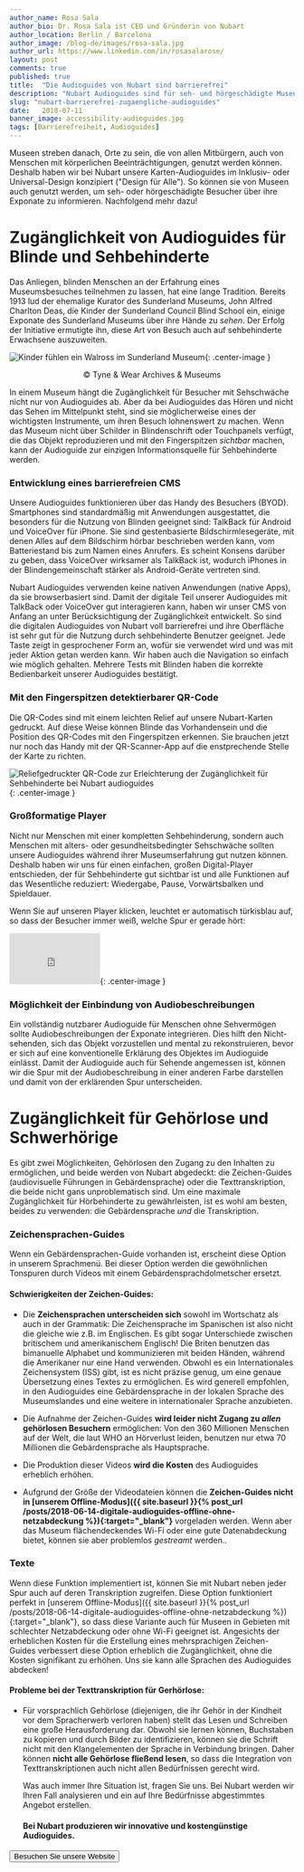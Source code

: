 ```yaml
---
author_name: Rosa Sala
author_bio: Dr. Rosa Sala ist CEO und Gründerin von Nubart
author_location: Berlin / Barcelona
author_image: /blog-de/images/rosa-sala.jpg
author_url: https://www.linkedin.com/in/rosasalarose/
layout: post
comments: true
published: true
title:  "Die Audioguides von Nubart sind barrierefrei"
description: "Nubart Audioguides sind für seh- und hörgeschädigte Museumsbesucher zugänglich."
slug: "nubart-barrierefrei-zugaengliche-audioguides"
date:   2018-07-11
banner_image: accessibility-audioguides.jpg
tags: [Barrierefreiheit, Audioguides]
---
```


Museen streben danach, Orte zu sein, die von allen Mitbürgern, auch von Menschen mit körperlichen Beeinträchtigungen, genutzt werden können. Deshalb haben wir bei Nubart unsere Karten-Audioguides im Inklusiv- oder Universal-Design konzipiert ("Design für Alle"). So können sie von Museen auch genutzt werden, um seh- oder hörgeschädigte Besucher über ihre Exponate zu informieren. Nachfolgend mehr dazu!

<!--more-->
# Zugänglichkeit von Audioguides für Blinde und Sehbehinderte
  
  Das Anliegen, blinden Menschen an der Erfahrung eines Museumsbesuches teilnehmen zu lassen, hat eine lange Tradition. Bereits 1913 lud der ehemalige Kurator des Sunderland Museums, John Alfred Charlton Deas, die Kinder der Sunderland Council Blind School ein, einige Exponate des Sunderland Museums über ihre Hände zu *sehen*. Der Erfolg der Initiative ermutigte ihn, diese Art von Besuch auch auf sehbehinderte Erwachsene auszuweiten.

![Kinder fühlen ein Walross im Sunderland Museum]({{site.baseurl}}/images/posts/accessibility-sunderland-museum.jpg){: .center-image }
<center>© Tyne & Wear Archives & Museums</center>


In einem Museum hängt die Zugänglichkeit für Besucher mit Sehschwäche nicht nur von Audioguides ab. Aber da bei Audioguides das Hören und nicht das Sehen im Mittelpunkt steht, sind sie möglicherweise eines der wichtigsten Instrumente, um ihren Besuch lohnenswert zu machen. Wenn das Museum nicht über Schilder in Blindenschrift oder Touchpanels verfügt, die das Objekt reproduzieren und mit den Fingerspitzen *sichtbar* machen, kann der Audioguide zur einzigen Informationsquelle für Sehbehinderte werden.

### Entwicklung eines barrierefreien CMS
   Unsere Audioguides funktionieren über das Handy des Besuchers (BYOD). Smartphones sind standardmäßig mit Anwendungen ausgestattet, die besonders für die Nutzung von Blinden geeignet sind: TalkBack für Android und VoiceOver für iPhone. Sie sind gestenbasierte Bildschirmlesegeräte, mit denen Alles auf dem Bildschirm hörbar beschrieben werden kann, vom Batteriestand bis zum Namen eines Anrufers. Es scheint Konsens darüber zu geben, dass VoiceOver wirksamer als TalkBack ist, wodurch iPhones in der Blindengemeinschaft stärker als Android-Geräte vertreten sind. 
    
   Nubart Audioguides verwenden keine nativen Anwendungen (native Apps), da sie browserbasiert sind. Damit der digitale Teil unserer Audioguides mit TalkBack oder VoiceOver gut interagieren kann, haben wir unser CMS von Anfang an unter Berücksichtigung der Zugänglichkeit entwickelt. So sind die digitalen Audioguides von Nubart voll barrierefrei und ihre Oberfläche ist sehr gut für die Nutzung durch sehbehinderte Benutzer geeignet. Jede Taste zeigt in gesprochener Form an, wofür sie verwendet wird und was mit jeder Aktion getan werden kann. Wir haben auch die Navigation so einfach wie möglich gehalten. Mehrere Tests mit Blinden haben die korrekte Bedienbarkeit unserer Audioguides bestätigt. 

### Mit den Fingerspitzen detektierbarer QR-Code
    
   Die QR-Codes sind mit einem leichten Relief auf unsere Nubart-Karten gedruckt. Auf diese Weise können Blinde das Vorhandensein und die Position des QR-Codes mit den Fingerspitzen erkennen. Sie brauchen jetzt nur noch das Handy mit der QR-Scanner-App auf die enstprechende Stelle der Karte zu richten.

![Reliefgedruckter QR-Code zur Erleichterung der Zugänglichkeit für Sehbehinderte bei Nubart audioguides]({{site.baseurl}}/images/posts/qr-code-nubart-visually-impaired.jpg){: .center-image }


### Großformatige Player

   Nicht nur Menschen mit einer kompletten Sehbehinderung, sondern auch Menschen mit alters- oder gesundheitsbedingter Sehschwäche sollten unsere Audioguides während ihrer Museumserfahrung gut nutzen können. Deshalb haben wir uns für einen einfachen, großen Digital-Player entschieden, der für Sehbehinderte gut sichtbar ist und alle Funktionen auf das Wesentliche reduziert: Wiedergabe, Pause, Vorwärtsbalken und Spieldauer. 
    
   Wenn Sie auf unseren Player klicken, leuchtet er automatisch türkisblau auf, so dass der Besucher immer weiß, welche Spur er gerade hört:  

<iframe src="https://player.vimeo.com/video/279029578" width="160" height="90" frameborder="0" allowfullscreen></iframe>{: .center-image }


### Möglichkeit der Einbindung von Audiobeschreibungen
   Ein vollständig nutzbarer Audioguide für Menschen ohne Sehvermögen sollte Audiobeschreibungen der Exponate integrieren. Dies hilft den Nicht-sehenden, sich das Objekt vorzustellen und mental zu rekonstruieren, bevor er sich auf eine konventionelle Erklärung des Objektes im Audioguide einlässt. Damit der Audioguide auch für Sehende angemessen ist, können wir die Spur mit der Audiobeschreibung in einer anderen Farbe darstellen und damit von der erklärenden Spur unterscheiden.  

# Zugänglichkeit für Gehörlose und Schwerhörige
  Es gibt zwei Möglichkeiten, Gehörlosen den Zugang zu den Inhalten zu ermöglichen, und beide werden von Nubart abgedeckt: die Zeichen-Guides (audiovisuelle Führungen in Gebärdensprache) oder die Texttranskription, die beide nicht gans unproblematisch sind. Um eine maximale Zugänglichkeit für Hörbehinderte zu gewährleisten, ist es wohl am besten, beides zu verwenden: die Gebärdensprache *und* die Transkription.  

### Zeichensprachen-Guides
Wenn ein Gebärdensprachen-Guide vorhanden ist, erscheint diese Option in unserem Sprachmenü. Bei dieser Option werden die gewöhnlichen Tonspuren durch Videos mit einem Gebärdensprachdolmetscher ersetzt. 
#### Schwierigkeiten der Zeichen-Guides:
* Die **Zeichensprachen unterscheiden sich** sowohl im Wortschatz als auch in der Grammatik: Die Zeichensprache im Spanischen ist also nicht die gleiche wie z.B. im Englischen. Es gibt sogar Unterschiede zwischen britischem und amerikanischem Englisch! Die Briten benutzen das bimanuelle Alphabet und kommunizieren mit beiden Händen, während die Amerikaner nur eine Hand verwenden. Obwohl es ein Internationales Zeichensystem (ISS) gibt, ist es nicht präzise genug, um eine genaue Übersetzung eines Textes zu ermöglichen. Es wird generell empfohlen, in den Audioguides eine Gebärdensprache in der lokalen Sprache des Museumslandes und eine weitere in internationaler Sprache anzubieten. 

* Die Aufnahme der Zeichen-Guides **wird leider nicht Zugang zu *allen* gehörlosen Besuchern** ermöglichen: Von den 360 Millionen Menschen auf der Welt, die laut WHO an Hörverlust leiden, benutzen nur etwa 70 Millionen die Gebärdensprache als Hauptsprache. 

* Die Produktion dieser Videos **wird die Kosten** des Audioguides erheblich erhöhen.

* Aufgrund der Größe der Videodateien können die **Zeichen-Guides nicht in [unserem Offline-Modus]({{ site.baseurl }}{% post_url /posts/2018-06-14-digitale-audioguides-offline-ohne-netzabdeckung %}){:target="_blank"}** vorgeladen werden. Wenn aber das Museum flächendeckendes Wi-Fi oder eine gute Datenabdeckung bietet, können sie aber problemlos *gestreamt* werden.. 

### Texte  
Wenn diese Funktion implementiert ist, können Sie mit Nubart neben jeder Spur auch auf deren Transkription zugreifen. Diese Option funktioniert perfekt in [unserem Offline-Modus]({{ site.baseurl }}{% post_url /posts/2018-06-14-digitale-audioguides-offline-ohne-netzabdeckung %}){:target="_blank"}, so dass diese Variante auch für Museen in Gebieten mit schlechter Netzabdeckung oder ohne Wi-Fi geeignet ist. Angesichts der erheblichen Kosten für die Erstellung eines mehrsprachigen Zeichen-Guides verbessert diese Option erheblich die Zugänglichkeit, ohne die Kosten signifikant zu erhöhen. Uns sie kann alle Sprachen des Audioguides abdecken!

#### Probleme bei der Texttranskription für Gerhörlose:
* Für vorsprachlich Gehörlose (diejenigen, die ihr Gehör in der Kindheit vor dem Spracherwerb verloren haben) stellt das Lesen und Schreiben eine große Herausforderung dar. Obwohl sie lernen können, Buchstaben zu kopieren und durch Bilder zu identifizieren, können sie die Schrift nicht mit den Klangelementen der Sprache in Verbindung bringen. Daher können **nicht alle Gehörlose fließend lesen**, so dass die Integration von Texttranskriptionen auch nicht allen Bedürfnissen gerecht wird.  

  Was auch immer Ihre Situation ist, fragen Sie uns. Bei Nubart werden wir Ihren Fall analysieren und ein auf Ihre Bedürfnisse abgestimmtes Angebot erstellen. 
  
  #### Bei Nubart produzieren wir innovative und kostengünstige Audioguides.

<form action="../../../../../de">
    <input type="submit" value="Besuchen Sie unsere Website" />
</form>
